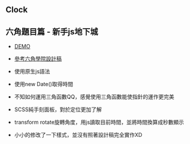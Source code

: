 ## Clock
  ## 六角題目篇 - 新手js地下城
  
  * [DEMO](https://shikai1997.github.io/Clock/)
  
  * [參考六角學院設計稿](https://xd.adobe.com/spec/43be2f02-1d11-4dfb-4e3d-5c4df1df3896-358f/screen/e7b79d5d-37bb-41f7-8ca2-9df3811589e9/003-clock/)
  * 使用原生js語法
  * 使用new Date()取得時間
  * 不知如何運用三角函數QQ，感覺使用三角函數能使指針的運作更完美
  * SCSS純手刻面板，對於定位更加了解
  * transform rotate旋轉角度，用js讀取目前時間，並將時間換算成秒數顯示
  * 小小的修改了一下樣式，並沒有照著設計稿完全實作XD
